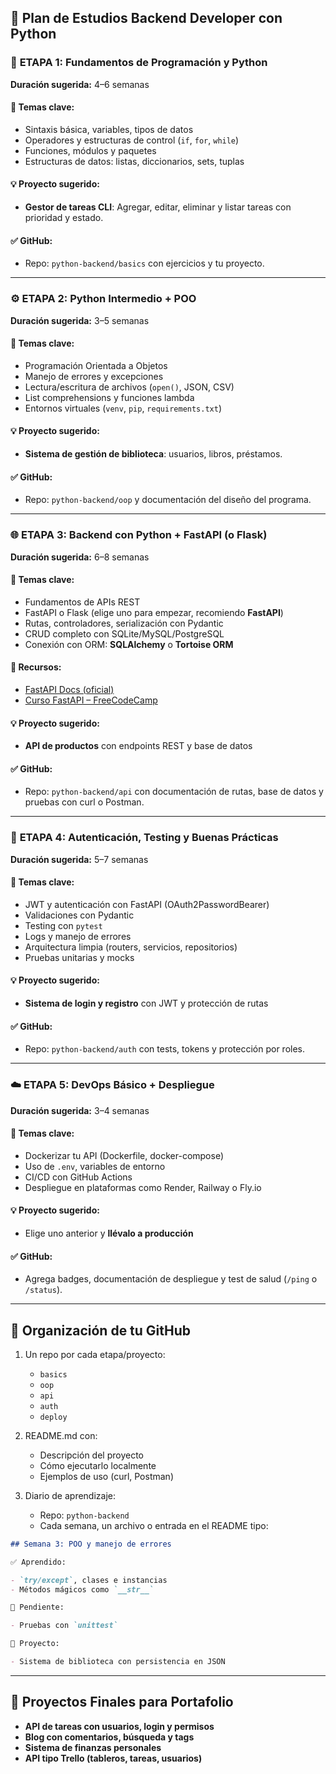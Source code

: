 ## 🐍 Plan de Estudios Backend Developer con Python

### 🧩 **ETAPA 1: Fundamentos de Programación y Python**

**Duración sugerida:** 4–6 semanas

#### 🔑 Temas clave:

- Sintaxis básica, variables, tipos de datos
- Operadores y estructuras de control (`if`, `for`, `while`)
- Funciones, módulos y paquetes
- Estructuras de datos: listas, diccionarios, sets, tuplas

#### 💡 Proyecto sugerido:

- **Gestor de tareas CLI**: Agregar, editar, eliminar y listar tareas con prioridad y estado.

#### ✅ GitHub:

- Repo: `python-backend/basics` con ejercicios y tu proyecto.

---

### ⚙️ **ETAPA 2: Python Intermedio + POO**

**Duración sugerida:** 3–5 semanas

#### 🔑 Temas clave:

- Programación Orientada a Objetos
- Manejo de errores y excepciones
- Lectura/escritura de archivos (`open()`, JSON, CSV)
- List comprehensions y funciones lambda
- Entornos virtuales (`venv`, `pip`, `requirements.txt`)

#### 💡 Proyecto sugerido:

- **Sistema de gestión de biblioteca**: usuarios, libros, préstamos.

#### ✅ GitHub:

- Repo: `python-backend/oop` y documentación del diseño del programa.

---

### 🌐 **ETAPA 3: Backend con Python + FastAPI (o Flask)**

**Duración sugerida:** 6–8 semanas

#### 🔑 Temas clave:

- Fundamentos de APIs REST
- FastAPI o Flask (elige uno para empezar, recomiendo **FastAPI**)
- Rutas, controladores, serialización con Pydantic
- CRUD completo con SQLite/MySQL/PostgreSQL
- Conexión con ORM: **SQLAlchemy** o **Tortoise ORM**

#### 📘 Recursos:

- [FastAPI Docs (oficial)](https://fastapi.tiangolo.com/)
- [Curso FastAPI – FreeCodeCamp](https://www.youtube.com/watch?v=0sOvCWFmrtA)

#### 💡 Proyecto sugerido:

- **API de productos** con endpoints REST y base de datos

#### ✅ GitHub:

- Repo: `python-backend/api` con documentación de rutas, base de datos y pruebas con curl o Postman.

---

### 🔐 **ETAPA 4: Autenticación, Testing y Buenas Prácticas**

**Duración sugerida:** 5–7 semanas

#### 🔑 Temas clave:

- JWT y autenticación con FastAPI (OAuth2PasswordBearer)
- Validaciones con Pydantic
- Testing con `pytest`
- Logs y manejo de errores
- Arquitectura limpia (routers, servicios, repositorios)
- Pruebas unitarias y mocks

#### 💡 Proyecto sugerido:

- **Sistema de login y registro** con JWT y protección de rutas

#### ✅ GitHub:

- Repo: `python-backend/auth` con tests, tokens y protección por roles.

---

### ☁️ **ETAPA 5: DevOps Básico + Despliegue**

**Duración sugerida:** 3–4 semanas

#### 🔑 Temas clave:

- Dockerizar tu API (Dockerfile, docker-compose)
- Uso de `.env`, variables de entorno
- CI/CD con GitHub Actions
- Despliegue en plataformas como Render, Railway o Fly.io

#### 💡 Proyecto sugerido:

- Elige uno anterior y **llévalo a producción**

#### ✅ GitHub:

- Agrega badges, documentación de despliegue y test de salud (`/ping` o `/status`).

---

## 📁 Organización de tu GitHub

1. Un repo por cada etapa/proyecto:

   - `basics`
   - `oop`
   - `api`
   - `auth`
   - `deploy`

2. README.md con:

   - Descripción del proyecto
   - Cómo ejecutarlo localmente
   - Ejemplos de uso (curl, Postman)

3. Diario de aprendizaje:

   - Repo: `python-backend`
   - Cada semana, un archivo o entrada en el README tipo:

```markdown
## Semana 3: POO y manejo de errores

✅ Aprendido:

- `try/except`, clases e instancias
- Métodos mágicos como `__str__`

🚧 Pendiente:

- Pruebas con `unittest`

📁 Proyecto:

- Sistema de biblioteca con persistencia en JSON
```

---

## 💼 Proyectos Finales para Portafolio

- **API de tareas con usuarios, login y permisos**
- **Blog con comentarios, búsqueda y tags**
- **Sistema de finanzas personales**
- **API tipo Trello (tableros, tareas, usuarios)**
